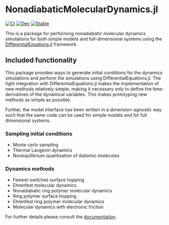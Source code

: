 # NonadiabaticMolecularDynamics.jl

[![CI](https://github.com/nqcd/NonadiabaticMolecularDynamics.jl/actions/workflows/CI.yml/badge.svg)](https://github.com/nqcd/NonadiabaticMolecularDynamics.jl/actions/workflows/CI.yml)
[![Dev](https://img.shields.io/badge/docs-dev-blue.svg)](https://nqcd.github.io/NonadiabaticMolecularDynamics.jl/dev/)
[![Stable](https://img.shields.io/badge/docs-stable-blue.svg)](https://nqcd.github.io/NonadiabaticMolecularDynamics.jl/stable/)

This is a package for performing nonadiabatic molecular dynamics simulations for both simple models and full-dimensional systems using the [DifferentialEquations.jl](https://github.com/SciML/DifferentialEquations.jl) framework.

## Included functionality

This package provides ways to generate initial conditions for the dynamics simulations and perform the simulations
using DifferentialEquations.jl.
The tight integration with DifferentialEquations.jl makes the implementation of new methods relatively simple,
making it necessary only to define the time-derivatives of the dynamical variables.
This makes prototyping new methods as simple as possible.

Further, the model interface has been written in a dimension-agnostic way such that the same code can be used
for simple models and for full dimensional systems.

### Sampling initial conditions
- Monte carlo sampling
- Thermal Langevin dynamics
- Nonequilibrium quantisation of diatomic molecules

### Dynamics methods
- Fewest-switches surface hopping
- Ehrenfest molecular dynamics
- Nonadiabatic ring polymer molecular dynamics
- Ring polymer surface hopping
- Ehrenfest ring polymer molecular dynamics
- Molecular dynamics with electronic friction

For further details please consult the [documentation](https://nqcd.github.io/NonadiabaticMolecularDynamics.jl/dev/).
